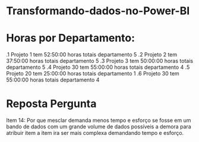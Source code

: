 # Transformando-dados-no-Power-BI

# Horas por Departamento:
.1 Projeto 1 tem 52:50:00 horas totais        departamento 5
.2 Projeto 2 tem 37:50:00 horas totais        departamento 5
.3 Projeto 3 tem 50:00:00 horas totais        departamento 5
.4 Projeto 30 tem 55:00:00 horas totais       departamento 4
.5 Projeto 20 tem 25:00:00 horas totais       departamento 1
.6 Projeto 30 tem 55:00:00 horas totais       departamento 4

# Reposta Pergunta
Item 14: Por que mesclar demanda menos tempo e esforço se fosse em um bando de dados com um grande volume de dados possíveis a demora para atribuir item a item ira ser mais complexa demandando tempo e esforço.
